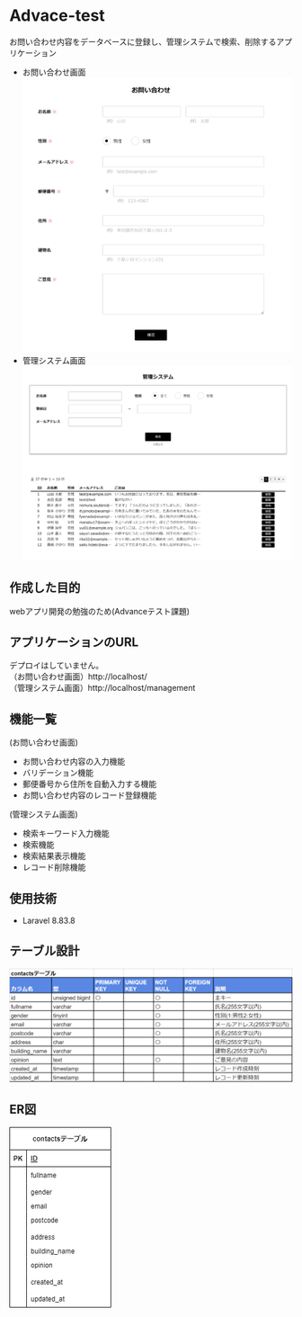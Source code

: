 # Advace-test
お問い合わせ内容をデータベースに登録し、管理システムで検索、削除するアプリケーション
* お問い合わせ画面
  ![](readme_img/index_screen.png "お問い合わせ画面")
* 管理システム画面
  ![](readme_img/management_screen.png  "管理システム画面")

## 作成した目的
webアプリ開発の勉強のため(Advanceテスト課題)

## アプリケーションのURL
デプロイはしていません。  
（お問い合わせ画面）http://localhost/  
（管理システム画面）http://localhost/management

## 機能一覧
(お問い合わせ画面)
* お問い合わせ内容の入力機能
* バリデーション機能
* 郵便番号から住所を自動入力する機能
* お問い合わせ内容のレコード登録機能  

(管理システム画面)
* 検索キーワード入力機能
* 検索機能
* 検索結果表示機能
* レコード削除機能

## 使用技術
* Laravel 8.83.8

## テーブル設計
![](readme_img/contacts_table.png)

## ER図
![](readme_img/er.drawio.png)
